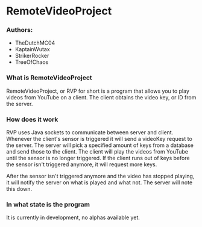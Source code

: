 # RemoteVideoProject
### Authors:
* TheDutchMC04
* KaptainWutax
* StrikerRocker
* TreeOfChaos
### What is RemoteVideoProject
RemoteVideoProject, or RVP for short is a program that allows you to play videos from YouTube on a client. The client obtains the video key, or ID from the server.

### How does it work
RVP uses Java sockets to communicate between server and client. Whenever the client's sensor is triggered it will send a videoKey request to the server. The server will pick a specified amount of keys from a database and send those to the client. The client will play the videos from YouTube until the sensor is no longer triggered. If the client runs out of keys before the sensor isn't triggered anymore, it will request more keys.

After the sensor isn't triggered anymore and the video has stopped playing, it will notify the server on what is played and what not. The server will note this down.

### In what state is the program
It is currently in development, no alphas available yet.
